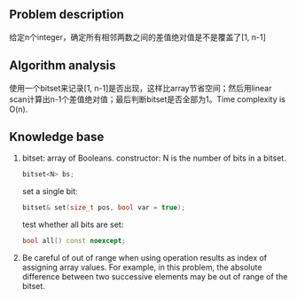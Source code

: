 ## Problem description

给定n个integer，确定所有相邻两数之间的差值绝对值是不是覆盖了[1, n-1]

## Algorithm analysis

使用一个bitset来记录[1, n-1]是否出现，这样比array节省空间；然后用linear scan计算出n-1个差值绝对值；最后判断bitset是否全部为1。Time complexity is O(n).

## Knowledge base

1. bitset: array of Booleans.
   constructor: N is the number of bits in a bitset.

   ```c++
   bitset<N> bs;
   ```

   set a single bit:

   ```c++
   bitset& set(size_t pos, bool var = true);
   ```

   test whether all bits are set:

   ```c++
   bool all() const noexcept;
   ```

2. Be careful of out of range when using operation results as index of assigning array values.
   For example, in this problem, the absolute difference between two successive elements may be out of range of the bitset.